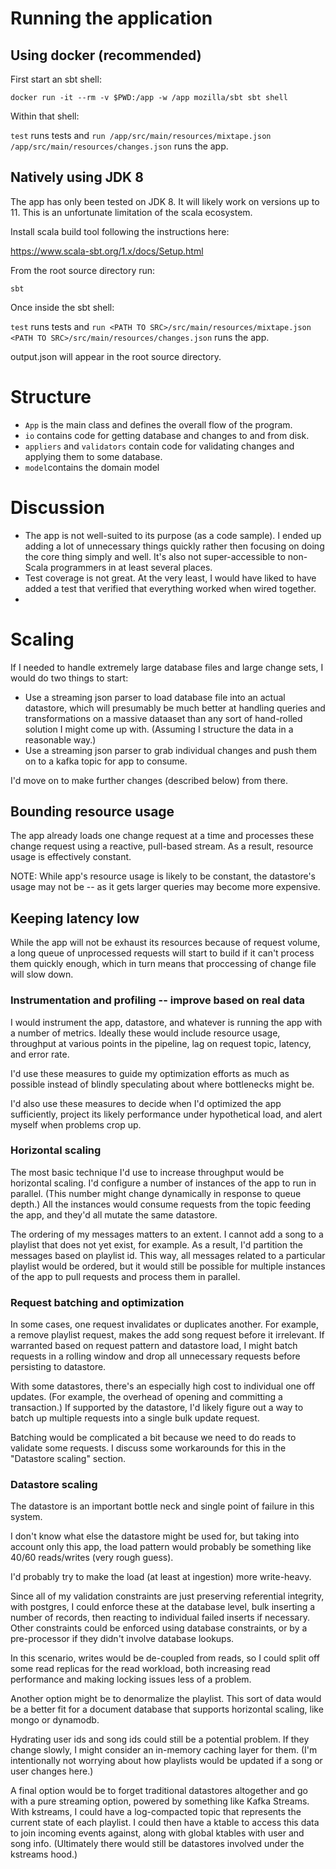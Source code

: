 # Running the application

## Using docker (recommended)

First start an sbt shell:

```docker run -it --rm -v $PWD:/app -w /app mozilla/sbt sbt shell```

Within that shell:

```test``` runs tests and ```run /app/src/main/resources/mixtape.json /app/src/main/resources/changes.json``` runs the app.

## Natively using JDK 8

The app has only been tested on JDK 8.  It will likely work on versions up to 11.  This is an unfortunate limitation of the scala ecosystem.

Install scala build tool following the instructions here:

https://www.scala-sbt.org/1.x/docs/Setup.html

From the root source directory run:

```sbt```

Once inside the sbt shell:

```test``` runs tests and ```run <PATH TO SRC>/src/main/resources/mixtape.json <PATH TO SRC>/src/main/resources/changes.json``` runs the app.

output.json will appear in the root source directory.

# Structure
* ```App``` is the main class and defines the overall flow of the program.  
* ```io``` contains code for getting database and changes to and from disk.
* ```appliers``` and ```validators``` contain code for validating changes and applying them to some database.
* ```model```contains the domain model

# Discussion
* The app is not well-suited to its purpose (as a code sample).  I ended up adding a lot of unnecessary things quickly rather then focusing on doing the core thing simply and well.  It's also not super-accessible to non-Scala programmers in at least several places.  
* Test coverage is not great.  At the very least, I would have liked to have added a test that verified that everything worked when wired together.  
*
   
# Scaling 
If I needed to handle extremely large database files and large change sets, I would do two things to start:

* Use a streaming json parser to  load database file into an actual datastore, which will presumably be much better at handling queries and transformations on a massive dataaset than any sort of hand-rolled solution I might come up with.  (Assuming I structure the data in a reasonable way.)
* Use a streaming json parser to grab individual changes and push them on to a kafka topic for app to consume.     

I'd move on to make further changes (described below) from there.

## Bounding resource usage

The app already loads one change request at a time and processes these change request using a reactive, pull-based stream.  As a result, resource usage is effectively constant.  

NOTE:  While app's resource usage is likely to be constant, the datastore's usage may not be -- as it gets larger queries may become more expensive.

## Keeping latency low

While the app will not be exhaust its resources because of request volume, a long queue of unprocessed requests will start to build if it can't process them quickly enough, which in turn means that proccessing of change file will slow down.  

### Instrumentation and profiling -- improve based on real data

I would instrument the app, datastore, and whatever is running the app with a number of metrics.  Ideally these would include resource usage, throughput at various points in the pipeline, lag on request topic, latency, and error rate.

I'd use these measures to guide my optimization efforts as much as possible instead of blindly speculating about where bottlenecks might be.

I'd also use these measures to decide when I'd optimized the app sufficiently, project its likely performance under hypothetical load, and alert myself when problems crop up.

### Horizontal scaling 
The most basic technique I'd use to increase throughput would be horizontal scaling.  I'd configure a number of instances of the app to run in parallel.  (This number might change dynamically in response to queue depth.)  All the instances would consume requests from the topic feeding the app, and they'd all mutate the same datastore.

The ordering of my messages matters to an extent.  I cannot add a song to a playlist that does not yet exist, for example.  As a result, I'd partition the messages based on playlist id.  This way, all messages related to a particular playlist would be ordered, but it would still be possible for multiple instances of the app to pull requests and process them in parallel.

### Request batching and optimization

In some cases, one request invalidates or duplicates another.  For example, a remove playlist request, makes the add song request before it irrelevant.  If warranted based on request pattern and datastore load, I might batch requests in a rolling window and drop all unnecessary requests before persisting to datastore.

With some datastores, there's an especially high cost to individual one off updates.  (For example, the overhead of opening and committing a transaction.)  If supported by the datastore, I'd likely figure out a way to batch up multiple requests into a single bulk update request.

Batching would be complicated a bit because we need to do reads to validate some requests.  I discuss some workarounds for this in the "Datastore scaling" section.

### Datastore scaling

The datastore is an important bottle neck and single point of failure in this system.

I don't know what else the datastore might be used for, but taking into account only this app, the load pattern would probably be something like 40/60 reads/writes (very rough guess).  

I'd probably try to make the load (at least at ingestion) more write-heavy.

Since all of my validation constraints are just preserving referential integrity, with postgres, I could enforce these at the database level, bulk inserting a number of records, then reacting to individual failed inserts if necessary.  Other constraints could be enforced using database constraints, or by a pre-processor if they didn't involve database lookups.

In this scenario, writes would be de-coupled from reads, so I could split off some read replicas for the read workload, both increasing read performance and making locking issues less of a problem.

Another option might be to denormalize the playlist.  This sort of data would be a better fit for a document database that supports horizontal scaling, like mongo or dynamodb.  

Hydrating user ids and song ids could still be a potential problem.  If they change slowly, I might consider an in-memory caching layer for them.  (I'm intentionally not worrying about how playlists would be updated if a song or user changes here.)

A final option would be to forget traditional datastores altogether and go with a pure streaming option, powered by something like Kafka Streams.  With kstreams, I could have a log-compacted topic that represents the current state of each playlist.  I could then have a ktable to access this data to join incoming events against, along with global ktables with user and song info.  (Ultimately there would still be datastores involved under the kstreams hood.)  